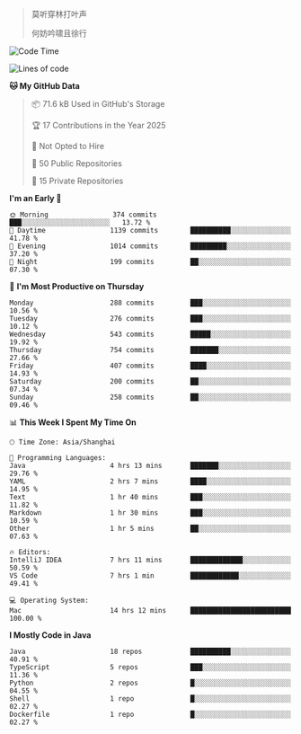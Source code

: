 > 莫听穿林打叶声
> 
> 何妨吟啸且徐行

<!-- ![Github Stats](https://github-readme-stats.vercel.app/api?username=catch6&count_private=true&show_icons=true&theme=gruvbox) -->

<!-- ![Top Langs](https://github-readme-stats.vercel.app/api/top-langs/?username=catch6&layout=compact) -->

<!--START_SECTION:waka-->
![Code Time](http://img.shields.io/badge/Code%20Time-2%2C067%20hrs%2043%20mins-blue)

![Lines of code](https://img.shields.io/badge/From%20Hello%20World%20I%27ve%20Written-9.4%20million%20lines%20of%20code-blue)

**🐱 My GitHub Data** 

> 📦 71.6 kB Used in GitHub's Storage 
 > 
> 🏆 17 Contributions in the Year 2025
 > 
> 🚫 Not Opted to Hire
 > 
> 📜 50 Public Repositories 
 > 
> 🔑 15 Private Repositories 
 > 
**I'm an Early 🐤** 

```text
🌞 Morning                374 commits         ███░░░░░░░░░░░░░░░░░░░░░░   13.72 % 
🌆 Daytime                1139 commits        ██████████░░░░░░░░░░░░░░░   41.78 % 
🌃 Evening                1014 commits        █████████░░░░░░░░░░░░░░░░   37.20 % 
🌙 Night                  199 commits         ██░░░░░░░░░░░░░░░░░░░░░░░   07.30 % 
```
📅 **I'm Most Productive on Thursday** 

```text
Monday                   288 commits         ███░░░░░░░░░░░░░░░░░░░░░░   10.56 % 
Tuesday                  276 commits         ███░░░░░░░░░░░░░░░░░░░░░░   10.12 % 
Wednesday                543 commits         █████░░░░░░░░░░░░░░░░░░░░   19.92 % 
Thursday                 754 commits         ███████░░░░░░░░░░░░░░░░░░   27.66 % 
Friday                   407 commits         ████░░░░░░░░░░░░░░░░░░░░░   14.93 % 
Saturday                 200 commits         ██░░░░░░░░░░░░░░░░░░░░░░░   07.34 % 
Sunday                   258 commits         ██░░░░░░░░░░░░░░░░░░░░░░░   09.46 % 
```


📊 **This Week I Spent My Time On** 

```text
🕑︎ Time Zone: Asia/Shanghai

💬 Programming Languages: 
Java                     4 hrs 13 mins       ███████░░░░░░░░░░░░░░░░░░   29.76 % 
YAML                     2 hrs 7 mins        ████░░░░░░░░░░░░░░░░░░░░░   14.95 % 
Text                     1 hr 40 mins        ███░░░░░░░░░░░░░░░░░░░░░░   11.82 % 
Markdown                 1 hr 30 mins        ███░░░░░░░░░░░░░░░░░░░░░░   10.59 % 
Other                    1 hr 5 mins         ██░░░░░░░░░░░░░░░░░░░░░░░   07.63 % 

🔥 Editors: 
IntelliJ IDEA            7 hrs 11 mins       █████████████░░░░░░░░░░░░   50.59 % 
VS Code                  7 hrs 1 min         ████████████░░░░░░░░░░░░░   49.41 % 

💻 Operating System: 
Mac                      14 hrs 12 mins      █████████████████████████   100.00 % 
```

**I Mostly Code in Java** 

```text
Java                     18 repos            ██████████░░░░░░░░░░░░░░░   40.91 % 
TypeScript               5 repos             ███░░░░░░░░░░░░░░░░░░░░░░   11.36 % 
Python                   2 repos             █░░░░░░░░░░░░░░░░░░░░░░░░   04.55 % 
Shell                    1 repo              █░░░░░░░░░░░░░░░░░░░░░░░░   02.27 % 
Dockerfile               1 repo              █░░░░░░░░░░░░░░░░░░░░░░░░   02.27 % 
```




<!--END_SECTION:waka-->
